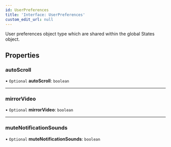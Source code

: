 ```yaml
---
id: UserPreferences
title: 'Interface: UserPreferences'
custom_edit_url: null
---
```


User preferences object type which are
shared within the global States object.

## Properties

### autoScroll

• `Optional` **autoScroll**: `boolean`

___

### mirrorVideo

• `Optional` **mirrorVideo**: `boolean`

___

### muteNotificationSounds

• `Optional` **muteNotificationSounds**: `boolean`


<head>
	<title>React Native UI Kit Interface: UserPreferences</title>
	<meta name="description" content="Harness the power of ProductDB's React Native UIConfig Interface to customize and tailor the user interface of your React Native application."/>
</head>
